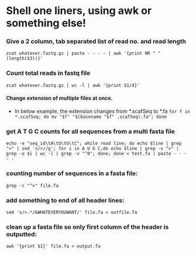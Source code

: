 # Shell one liners, using awk or something else!

### Give a 2 column, tab separated list of read no. and read length
`zcat whatever.fastq.gz | paste - - - - | awk '{print NR " " (length($3))}'`


### Count total reads in fastq file
`zcat whatever.fastq.gz | wc -l | awk '{print $1/4}' `

#### Change extension of multiple files at once.
- In below example, the extension changes from *.scafSeq to *.fa
`for f in *.scafSeq; do mv "$f" "$(basename "$f" .scafSeq).fa"; done`


### get A T G C counts for all sequences from a multi fasta file
`echo -e "seq_id\tA\tU\tG\tC"; while read line; do echo $line | grep ">" | sed 's/>//g'; for i in A U G C;do echo $line | grep -v ">" | grep -o $i | wc -l | grep -v "^0"; done; done < test.fa | paste - - - - -`

### counting number of sequences in a fasta file:
`grep -c "^>" file.fa`

### add something to end of all header lines:
`sed 's/>.*/&WHATEVERYOUWANT/' file.fa > outfile.fa`

### clean up a fasta file so only first column of the header is outputted:
`awk '{print $1}' file.fa > output.fa`
